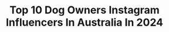 ---
title: Top 10 Dog Owners Instagram Influencers In Australia In 2024
description: >-
  Find top dog owners Instagram influencers in Australia in 2024. Most popular hashtags: #dogs #love #bestwoof #funnydogs.
platform: Instagram
hits: 8
text_top: See the most popular Instagram accounts on inBeat.
text_bottom: Our database has 8 Instagram influencers like this in Australia for you to pitch.
profiles:
  - username: "amospearce"
    fullname: >-
      Rescue Dog 🐶 | Pet Content Creator ⭐️
    bio: >-
      ❤️ Pillow Thief in Brisbane, AUS 🇦🇺 🐾 Cute Nervous Rescue Dog✨from @rspcaqld 📧 amospearce2013@gmail.com
    location: "Australia"
    followers: 111823
    engagement: 1036
    commentsToLikes: 0.037045
    id: ck15s7bnobl6t0i19kw4tgv66
    verified: false
    hashtags: "#dogmodel, #rescuepup, #funnydogs, #dogstagram"
  - username: "zoemarietheaussie"
    fullname: >-
      Zoe Marie 🍑
    bio: >-
      🥰 Australian Shepherd 🥰 🎂Jan 3rd 2016 https://www.facebook.com/zoemarietheaussie BF❤️@misterblueeyes2018 Empowered by @fi.dogs
    location: "Australia"
    followers: 16918
    engagement: 257
    commentsToLikes: 0.428012
    id: ckap8zm0fql4e0i78dog0h6q9
    verified: false
    hashtags: "#wetdoggy, #funnydogs, #tongueouttuesday, #reelfun"
  - username: "thebestpeanutdude"
    fullname: >-
      Peanut Dude 🥜
    bio: >-
      ❤️ Train with me! 🐾 Multigen Australian Labradoodle 💌 thebestpeanutdude@gmail.com 🥰 Not perfect but the best 🎂 Dec 30, 2019
    location: "Australia"
    followers: 12672
    engagement: 637
    commentsToLikes: 0.048596
    id: ckaox17a2bbe10i78uq3ndcse
    verified: false
    hashtags: "#labradoodlesofinstagram, #dogsonadventures, #roadtrip2020, #christmasdog"
  - username: "claudiadean92"
    fullname: >-
      CLAUDIA DEAN ⚡️
    bio: >-
      Serendipity✨ 💍 Fiancé to @lachlanhorgan Owner @claudiadeanworld, @claudiadeancollections, @coachmeworld & sausage dogs Romeo & Gigi 🐶
    location: "Australia"
    followers: 11186
    engagement: 700
    commentsToLikes: 0.017638
    id: ckf5pio0j68dz0j23h1zvwta1
    verified: false
    hashtags: ""
  - username: "drkateadams"
    fullname: >-
      DR KATE ADAMS | BONDI VET | Real Housewives of Sydney
    bio: >-
      Owner & Head Vet @bondivethospital TV @rhosydney @binge @bondi_vet @natgeowild Columnist @newideamagazine 📫 kmahar@empiretalent.com.au
    location: "Australia"
    followers: 42882
    engagement: 129
    commentsToLikes: 0.051740
    id: ck5c4djd514hh0i11cuyqfw3i
    verified: true
    hashtags: "#pets, #love, #adventures, #vet"
  - username: "alicia.parr_"
    fullname: >-
      Alicia ❃
    bio: >-
      📍Greece Owner @keepthatpump
    location: "Australia"
    followers: 690132
    engagement: 41
    commentsToLikes: 0.012921
    id: ck55q9ugucmm20i11zogsdlab
    verified: false
    hashtags: "#cute, #travel, #love, #smile"
  - username: "lychee.the.cattle.dog"
    fullname: >-
      Lychee ^*
    bio: >-
      👋🏼|Hey! I’m Lychee 🐾|Rescued ACD & Aussie mix 🎂|29.4.2017 📸|Modeling- LYCHEE10 @copilotcollections 👩🏼|Owner: @noaraish
    location: "Australia"
    followers: 9466
    engagement: 1062
    commentsToLikes: 0.140858
    id: ck5cj9efku9f50i119nz2u9ad
    verified: false
    hashtags: "#thegreatoutdogs, #doggylife, #doglover, #buzzfeedpet"
  - username: "goldenkingboston"
    fullname: >-
      B O S T O N
    bio: >-
      ↠ Golden Retriever ↠ 17.04.18 ↠ Gold Coast, AUS ☼ Beach pup ♡ Proud owner of 2 hoomans
    location: "Australia"
    followers: 11689
    engagement: 1189
    commentsToLikes: 0.020492
    id: ck5bykwlopcj00i11nlm232i0
    verified: false
    hashtags: ""
---